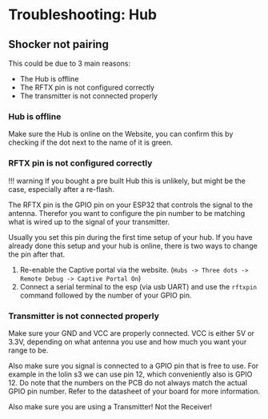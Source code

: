 # Troubleshooting: Hub

## Shocker not pairing

This could be due to 3 main reasons:

- The Hub is offline
- The RFTX pin is not configured correctly
- The transmitter is not connected properly

### Hub is offline

Make sure the Hub is online on the Website, you can confirm this by checking if the dot next to the name of it is green.

### RFTX pin is not configured correctly

!!! warning
    If you bought a pre built Hub this is unlikely, but might be the case, especially after a re-flash.

The RFTX pin is the GPIO pin on your ESP32 that controls the signal to the antenna.
Therefor you want to configure the pin number to be matching what is wired up to the signal of your transmitter.

Usually you set this pin during the first time setup of your hub. If you have already done this setup and your hub is online, there is two ways to change the pin after that.

1. Re-enable the Captive portal via the website. (`Hubs -> Three dots -> Remote Debug -> Captive Portal On`)
2. Connect a serial terminal to the esp (via usb UART) and use the `rftxpin` command followed by the number of your GPIO pin.

### Transmitter is not connected properly

Make sure your GND and VCC are properly connected. VCC is either 5V or 3.3V, depending on what antenna you use and how much you want your range to be.  

Also make sure you signal is connected to a GPIO pin that is free to use. For example in the lolin s3 we can use pin 12, which conveniently also is GPIO 12.
Do note that the numbers on the PCB do not always match the actual GPIO pin number. Refer to the datasheet of your board for more information.

Also make sure you are using a Transmitter! Not the Receiver!